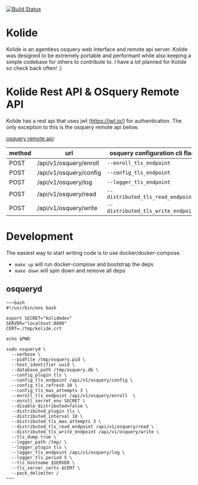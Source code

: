 [![Build Status](http://komanda.io:8080/api/badges/mephux/kolide/status.svg)](http://komanda.io:8080/mephux/kolide)

# Kolide

  Kolide is an agentless osquery web interface and remote api server. Kolide was designed to be extremely portable 
  and performant while also keeping a simple codebase for others to contribute to. I have a lot planned
  for Kolide so check back often! :)


# Kolide Rest API & OSquery Remote API

  Kolide has a rest api that uses jwt (https://jwt.io/) for authentication. The only exception
  to this is the osquery remote api below.

  [osquery remote api](https://osquery.readthedocs.org/en/stable/deployment/remote/#remote-server-api):

  method | url | osquery configuration cli flag
  -------|-----|-------------------------------
  POST   | /api/v1/osquery/enroll | `--enroll_tls_endpoint`
  POST   | /api/v1/osquery/config | `--config_tls_endpoint`
  POST   | /api/v1/osquery/log    | `--logger_tls_endpoint`
  POST   | /api/v1/osquery/read   | `--distributed_tls_read_endpoint`
  POST   | /api/v1/osquery/write  | `--distributed_tls_write_endpoint`

# Development

  The easiest way to start writing code is to use docker/docker-compose.

  * `make up` will run docker-compose and bootstrap the deps
  * `make down` will spin down and remove all deps

## osqueryd

    ~~~bash
    #!/usr/bin/env bash

    export SECRET="kolidedev"
    SERVER="localhost:8000"
    CERT=./tmp/kolide.crt

    echo $PWD

    sudo osqueryd \
      --verbose \
      --pidfile /tmp/osquery.pid \
      --host_identifier uuid \
      --database_path /tmp/osquery.db \
      --config_plugin tls \
      --config_tls_endpoint /api/v1/osquery/config \
      --config_tls_refresh 10 \
      --config_tls_max_attempts 3 \
      --enroll_tls_endpoint /api/v1/osquery/enroll  \
      --enroll_secret_env SECRET \
      --disable_distributed=false \
      --distributed_plugin tls \
      --distributed_interval 10 \
      --distributed_tls_max_attempts 3 \
      --distributed_tls_read_endpoint /api/v1/osquery/read \
      --distributed_tls_write_endpoint /api/v1/osquery/write \
      --tls_dump true \
      --logger_path /tmp/ \
      --logger_plugin tls \
      --logger_tls_endpoint /api/v1/osquery/log \
      --logger_tls_period 5 \
      --tls_hostname $SERVER \
      --tls_server_certs $CERT \
      --pack_delimiter /
    ~~~


